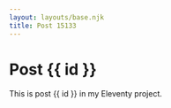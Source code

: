 ```yaml
---
layout: layouts/base.njk
title: Post 15133
---
```


# Post {{ id }}

This is post {{ id }} in my Eleventy project.
